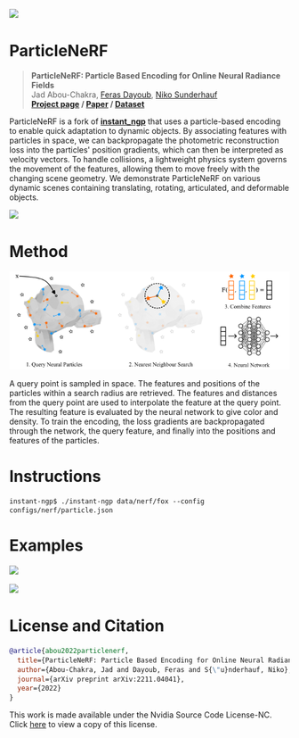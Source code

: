 ![](docs/assets_readme/summary.gif)
# ParticleNeRF

> __ParticleNeRF: Particle Based Encoding for Online Neural Radiance Fields__  
> Jad Abou-Chakra, [Feras Dayoub](https://ferasdayoub.com/), [Niko Sunderhauf](https://nikosuenderhauf.github.io/)\
> __[Project page](https://sites.google.com/view/particlenerf)&nbsp;/ [Paper](https://arxiv.org/abs/2211.04041)&nbsp;/ [Dataset](https://zenodo.org/record/7784157)&nbsp;__

ParticleNeRF is a fork of [__instant_ngp__](https://github.com/NVlabs/instant-ngp) that uses a particle-based encoding to enable quick adaptation to dynamic objects. By associating features with particles in space, we can backpropagate the photometric reconstruction loss into the particles' position gradients, which can then be interpreted as velocity vectors. To handle collisions, a lightweight physics system governs the movement of the features, allowing them to move freely with the changing scene geometry. We demonstrate ParticleNeRF on various dynamic scenes containing translating, rotating, articulated, and deformable objects.



![](docs/assets_readme/particlemoving.gif)

# Method
![](docs/assets_readme/particlenerf_method.png)

A query point is sampled in space. The features and positions of the particles within a search radius are retrieved. The features and distances from the query point are used to interpolate the feature at the query point. The resulting feature is evaluated by the neural network to give color and density. To train the encoding, the loss gradients are backpropagated through the network, the query feature, and finally into the positions and features of the particles.

# Instructions
```
instant-ngp$ ./instant-ngp data/nerf/fox --config configs/nerf/particle.json
```

# Examples
![](docs/assets_readme/sample1.gif)

![](docs/assets_readme/sample2.gif)
# License and Citation

```bibtex
@article{abou2022particlenerf,
  title={ParticleNeRF: Particle Based Encoding for Online Neural Radiance Fields},
  author={Abou-Chakra, Jad and Dayoub, Feras and S{\"u}nderhauf, Niko},
  journal={arXiv preprint arXiv:2211.04041},
  year={2022}
}
```

This work is made available under the Nvidia Source Code License-NC. Click [here](LICENSE.txt) to view a copy of this license.
